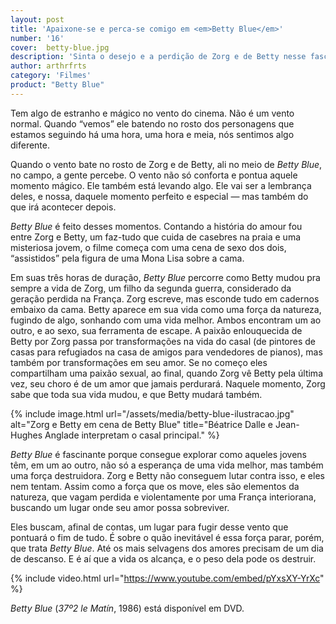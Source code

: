 ```yaml
---
layout: post
title: 'Apaixone-se e perca-se comigo em <em>Betty Blue</em>'
number: '16'
cover:  betty-blue.jpg
description: 'Sinta o desejo e a perdição de Zorg e de Betty nesse fascinante filme.'
author: arthrfrts
category: 'Filmes'
product: "Betty Blue"
---
```


Tem algo de estranho e mágico no vento do cinema. Não é um vento normal. Quando “vemos” ele batendo no rosto dos personagens que estamos seguindo há uma hora, uma hora e meia, nós sentimos algo diferente.

Quando o vento bate no rosto de Zorg e de Betty, ali no meio de _Betty Blue_, no campo, a gente percebe. O vento não só conforta e pontua aquele momento mágico. Ele também está levando algo. Ele vai ser a lembrança deles, e nossa, daquele momento perfeito e especial — mas também do que irá acontecer depois.

_Betty Blue_ é feito desses momentos. Contando a história do amour fou entre Zorg e Betty, um faz-tudo que cuida de casebres na praia e uma misteriosa jovem, o filme começa com uma cena de sexo dos dois, “assistidos” pela figura de uma Mona Lisa sobre a cama.

Em suas três horas de duração, _Betty Blue_ percorre como Betty mudou pra sempre a vida de Zorg, um filho da segunda guerra, considerado da geração perdida na França. Zorg escreve, mas esconde tudo em cadernos embaixo da cama. Betty aparece em sua vida como uma força da natureza, fugindo de algo, sonhando com uma vida melhor. Ambos encontram um ao outro, e ao sexo, sua ferramenta de escape. A paixão enlouquecida de Betty por Zorg  passa por transformações na vida do casal (de pintores de casas para refugiados na casa de amigos para vendedores de pianos), mas também por transformações em seu amor. Se no começo eles compartilham uma paixão sexual, ao final, quando Zorg vê Betty pela última vez, seu choro é de um amor que jamais perdurará. Naquele momento, Zorg sabe que toda sua vida mudou, e que Betty mudará também.

{% include image.html url="/assets/media/betty-blue-ilustracao.jpg" alt="Zorg e Betty em cena de Betty Blue" title="Béatrice Dalle e Jean-Hughes Anglade interpretam o casal principal." %}

_Betty Blue_ é fascinante porque consegue explorar como aqueles jovens têm, em um ao outro, não só a esperança de uma vida melhor, mas também uma força destruidora. Zorg e Betty não conseguem lutar contra isso, e eles nem tentam. Assim como a força que os move, eles são elementos da natureza, que vagam perdida e violentamente por uma França interiorana, buscando um lugar onde seu amor possa sobreviver.

Eles buscam, afinal de contas, um lugar para fugir desse vento que pontuará o fim de tudo. É sobre o quão inevitável é essa força parar, porém, que trata _Betty Blue_. Até os mais selvagens dos amores precisam de um dia de descanso. E é aí que a vida os alcança, e o peso dela pode os destruir.

{% include video.html url="https://www.youtube.com/embed/pYxsXY-YrXc" %}

_Betty Blue_ (_37º2 le Matín_, 1986) está disponível em DVD.
